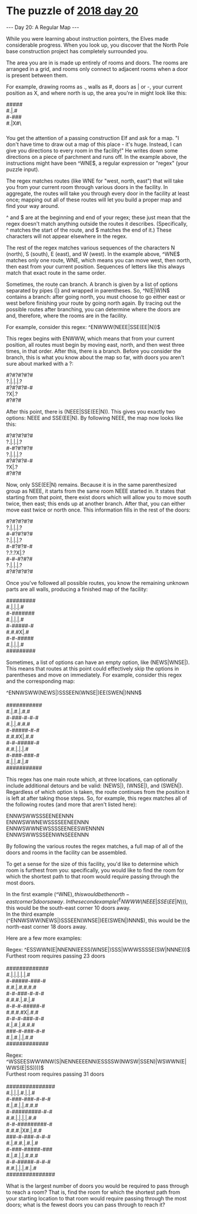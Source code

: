 # The puzzle of [2018 day 20](https://adventofcode.com/2018/day/20)

--- Day 20: A Regular Map ---

While you were learning about instruction pointers, the Elves made considerable progress. When you look up, you discover that the North Pole base construction project has completely surrounded you.

The area you are in is made up entirely of rooms and doors. The rooms are arranged in a grid, and rooms only connect to adjacent rooms when a door is present between them.

For example, drawing rooms as ., walls as #, doors as | or -, your current position as X, and where north is up, the area you're in might look like this:

#####\
#.|.#\
#-###\
#.|X#\
#####

You get the attention of a passing construction Elf and ask for a map. "I don't have time to draw out a map of this place - it's huge. Instead, I can give you directions to every room in the facility!" He writes down some directions on a piece of parchment and runs off. In the example above, the instructions might have been ^WNE$, a regular expression or "regex" (your puzzle input).

The regex matches routes (like WNE for "west, north, east") that will take you from your current room through various doors in the facility. In aggregate, the routes will take you through every door in the facility at least once; mapping out all of these routes will let you build a proper map and find your way around.

^ and $ are at the beginning and end of your regex; these just mean that the regex doesn't match anything outside the routes it describes. (Specifically, ^ matches the start of the route, and $ matches the end of it.) These characters will not appear elsewhere in the regex.

The rest of the regex matches various sequences of the characters N (north), S (south), E (east), and W (west). In the example above, ^WNE$ matches only one route, WNE, which means you can move west, then north, then east from your current position. Sequences of letters like this always match that exact route in the same order.

Sometimes, the route can branch. A branch is given by a list of options separated by pipes (|) and wrapped in parentheses. So, ^N(E|W)N$ contains a branch: after going north, you must choose to go either east or west before finishing your route by going north again. By tracing out the possible routes after branching, you can determine where the doors are and, therefore, where the rooms are in the facility.

For example, consider this regex: ^ENWWW(NEEE|SSE(EE|N))$

This regex begins with ENWWW, which means that from your current position, all routes must begin by moving east, north, and then west three times, in that order. After this, there is a branch.  Before you consider the branch, this is what you know about the map so far, with doors you aren't sure about marked with a ?:

#?#?#?#?#\
?.|.|.|.?\
#?#?#?#-#\
    ?X|.?\
    #?#?#

After this point, there is (NEEE|SSE(EE|N)). This gives you exactly two options: NEEE and SSE(EE|N). By following NEEE, the map now looks like this:

#?#?#?#?#\
?.|.|.|.?\
#-#?#?#?#\
?.|.|.|.?\
#?#?#?#-#\
    ?X|.?\
    #?#?#

Now, only SSE(EE|N) remains. Because it is in the same parenthesized group as NEEE, it starts from the same room NEEE started in. It states that starting from that point, there exist doors which will allow you to move south twice, then east; this ends up at another branch. After that, you can either move east twice or north once. This information fills in the rest of the doors:

#?#?#?#?#\
?.|.|.|.?\
#-#?#?#?#\
?.|.|.|.?\
#-#?#?#-#\
?.?.?X|.?\
#-#-#?#?#\
?.|.|.|.?\
#?#?#?#?#

Once you've followed all possible routes, you know the remaining unknown parts are all walls, producing a finished map of the facility:

#########\
#.|.|.|.#\
#-#######\
#.|.|.|.#\
#-#####-#\
#.#.#X|.#\
#-#-#####\
#.|.|.|.#\
#########

Sometimes, a list of options can have an empty option, like (NEWS|WNSE|). This means that routes at this point could effectively skip the options in parentheses and move on immediately.  For example, consider this regex and the corresponding map:

^ENNWSWW(NEWS|)SSSEEN(WNSE|)EE(SWEN|)NNN$\
\
###########\
#.|.#.|.#.#\
#-###-#-#-#\
#.|.|.#.#.#\
#-#####-#-#\
#.#.#X|.#.#\
#-#-#####-#\
#.#.|.|.|.#\
#-###-###-#\
#.|.|.#.|.#\
###########

This regex has one main route which, at three locations, can optionally include additional detours and be valid: (NEWS|), (WNSE|), and (SWEN|). Regardless of which option is taken, the route continues from the position it is left at after taking those steps. So, for example, this regex matches all of the following routes (and more that aren't listed here):

ENNWSWWSSSEENEENNN\
ENNWSWWNEWSSSSEENEENNN\
ENNWSWWNEWSSSSEENEESWENNNN\
ENNWSWWSSSEENWNSEEENNN

By following the various routes the regex matches, a full map of all of the doors and rooms in the facility can be assembled.

To get a sense for the size of this facility, you'd like to determine which room is furthest from you: specifically, you would like to find the room for which the shortest path to that room would require passing through the most doors.

In the first example (^WNE$), this would be the north-east corner 3 doors away.\
In the second example (^ENWWW(NEEE|SSE(EE|N))$), this would be the south-east corner 10 doors away.\
In the third example (^ENNWSWW(NEWS|)SSSEEN(WNSE|)EE(SWEN|)NNN$), this would be the north-east corner 18 doors away.

Here are a few more examples:

Regex: ^ESSWWN(E|NNENN(EESS(WNSE|)SSS|WWWSSSSE(SW|NNNE)))$\
Furthest room requires passing 23 doors\
\
#############\
#.|.|.|.|.|.#\
#-#####-###-#\
#.#.|.#.#.#.#\
#-#-###-#-#-#\
#.#.#.|.#.|.#\
#-#-#-#####-#\
#.#.#.#X|.#.#\
#-#-#-###-#-#\
#.|.#.|.#.#.#\
###-#-###-#-#\
#.|.#.|.|.#.#\
#############

Regex: ^WSSEESWWWNW(S|NENNEEEENN(ESSSSW(NWSW|SSEN)|WSWWN(E|WWS(E|SS))))$\
Furthest room requires passing 31 doors\
\
###############\
#.|.|.|.#.|.|.#\
#-###-###-#-#-#\
#.|.#.|.|.#.#.#\
#-#########-#-#\
#.#.|.|.|.|.#.#\
#-#-#########-#\
#.#.#.|X#.|.#.#\
###-#-###-#-#-#\
#.|.#.#.|.#.|.#\
#-###-#####-###\
#.|.#.|.|.#.#.#\
#-#-#####-#-#-#\
#.#.|.|.|.#.|.#\
###############

What is the largest number of doors you would be required to pass through to reach a room? That is, find the room for which the shortest path from your starting location to that room would require passing through the most doors; what is the fewest doors you can pass through to reach it?